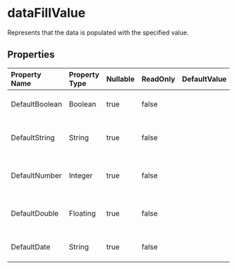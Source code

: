 # **dataFillValue**

Represents that the data is populated with the specified value. 

## **Properties**

| Property Name | Property Type | Nullable |  ReadOnly | DefaultValue | Description | 
| :- | :- | :- |:- |  :- | :- |
|DefaultBoolean|Boolean|true|false |  |Represents default bool value. |
|DefaultString|String|true|false |  |Represents default string value.             |
|DefaultNumber|Integer|true|false |  |Represents default number value.             |
|DefaultDouble|Floating|true|false |  |Represents default double value.             |
|DefaultDate|String|true|false |  |Represents default date value.             |

